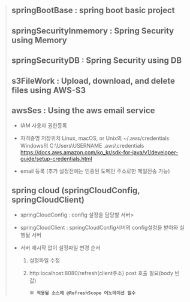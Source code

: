>## springBootBase : spring boot basic project
>## springSecurityInmemory : Spring Security using Memory
>## springSecurityDB : Spring Security using DB
>## s3FileWork : Upload, download, and delete files using AWS-S3
>## awsSes : Using the aws email service
>* IAM 사용자 권한등록
>
>* 자격증명 저장위치
>Linux, macOS, or Unix의 ~/.aws/credentials
>Windows의 C:\Users\USERNAME \.aws\credentials
>https://docs.aws.amazon.com/ko_kr/sdk-for-java/v1/developer-guide/setup-credentials.html
>* email 등록 (추가 설정전에는 인증된 도메인 주소로만 메일전송 가능)
>
>## spring cloud (springCloudConfig, springCloudClient)
>* springCloudConfig : config 설정을 담당할 서버>
>* springCloudClient : springCloudConfig서버의 config설정을 받아와 실행될 서버
>
>* 서버 재시작 없이 설정파일 변경 순서
>	1. 설정파일 수정
>	2. http:localhost:8080/refresh(client주소) post 호출 필요(body 빈값)
>	
>	   **`※ 적용될 소스에 @RefreshScope 어노테이션 필수`**